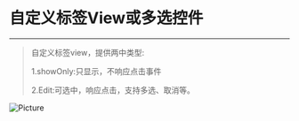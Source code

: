 # 自定义标签View或多选控件
---------
>自定义标签view，提供两中类型:
>
>1.showOnly:只显示，不响应点击事件 
>
>2.Edit:可选中，响应点击，支持多选、取消等。

![Picture](http://oatrvvhjl.bkt.clouddn.com/example.jpg)
